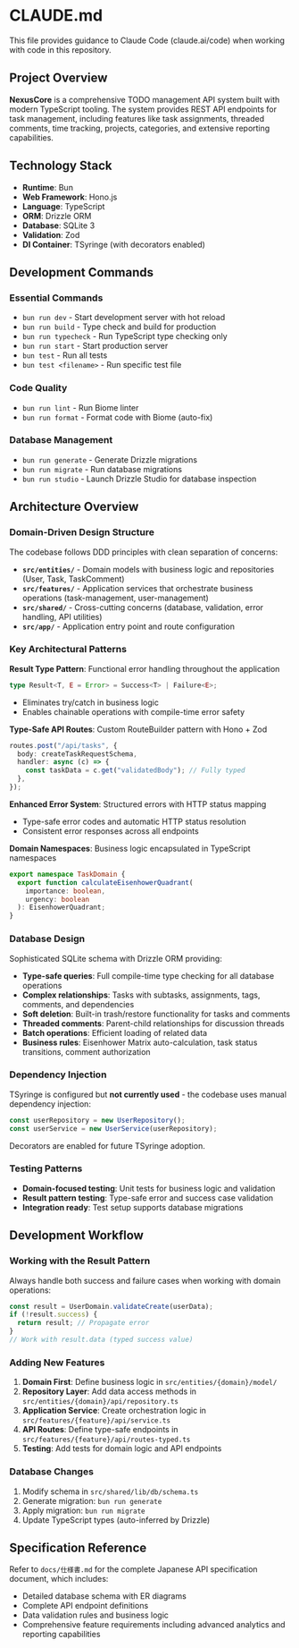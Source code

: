 # CLAUDE.md

This file provides guidance to Claude Code (claude.ai/code) when working with code in this repository.

## Project Overview

**NexusCore** is a comprehensive TODO management API system built with modern TypeScript tooling. The system provides REST API endpoints for task management, including features like task assignments, threaded comments, time tracking, projects, categories, and extensive reporting capabilities.

## Technology Stack

- **Runtime**: Bun
- **Web Framework**: Hono.js
- **Language**: TypeScript
- **ORM**: Drizzle ORM
- **Database**: SQLite 3
- **Validation**: Zod
- **DI Container**: TSyringe (with decorators enabled)

## Development Commands

### Essential Commands

- `bun run dev` - Start development server with hot reload
- `bun run build` - Type check and build for production
- `bun run typecheck` - Run TypeScript type checking only
- `bun run start` - Start production server
- `bun test` - Run all tests
- `bun test <filename>` - Run specific test file

### Code Quality

- `bun run lint` - Run Biome linter
- `bun run format` - Format code with Biome (auto-fix)

### Database Management

- `bun run generate` - Generate Drizzle migrations
- `bun run migrate` - Run database migrations
- `bun run studio` - Launch Drizzle Studio for database inspection

## Architecture Overview

### Domain-Driven Design Structure

The codebase follows DDD principles with clean separation of concerns:

- **`src/entities/`** - Domain models with business logic and repositories (User, Task, TaskComment)
- **`src/features/`** - Application services that orchestrate business operations (task-management, user-management)
- **`src/shared/`** - Cross-cutting concerns (database, validation, error handling, API utilities)
- **`src/app/`** - Application entry point and route configuration

### Key Architectural Patterns

**Result Type Pattern**: Functional error handling throughout the application

```typescript
type Result<T, E = Error> = Success<T> | Failure<E>;
```

- Eliminates try/catch in business logic
- Enables chainable operations with compile-time error safety

**Type-Safe API Routes**: Custom RouteBuilder pattern with Hono + Zod

```typescript
routes.post("/api/tasks", {
  body: createTaskRequestSchema,
  handler: async (c) => {
    const taskData = c.get("validatedBody"); // Fully typed
  },
});
```

**Enhanced Error System**: Structured errors with HTTP status mapping

- Type-safe error codes and automatic HTTP status resolution
- Consistent error responses across all endpoints

**Domain Namespaces**: Business logic encapsulated in TypeScript namespaces

```typescript
export namespace TaskDomain {
  export function calculateEisenhowerQuadrant(
    importance: boolean,
    urgency: boolean
  ): EisenhowerQuadrant;
}
```

### Database Design

Sophisticated SQLite schema with Drizzle ORM providing:

- **Type-safe queries**: Full compile-time type checking for all database operations
- **Complex relationships**: Tasks with subtasks, assignments, tags, comments, and dependencies
- **Soft deletion**: Built-in trash/restore functionality for tasks and comments
- **Threaded comments**: Parent-child relationships for discussion threads
- **Batch operations**: Efficient loading of related data
- **Business rules**: Eisenhower Matrix auto-calculation, task status transitions, comment authorization

### Dependency Injection

TSyringe is configured but **not currently used** - the codebase uses manual dependency injection:

```typescript
const userRepository = new UserRepository();
const userService = new UserService(userRepository);
```

Decorators are enabled for future TSyringe adoption.

### Testing Patterns

- **Domain-focused testing**: Unit tests for business logic and validation
- **Result pattern testing**: Type-safe error and success case validation
- **Integration ready**: Test setup supports database migrations

## Development Workflow

### Working with the Result Pattern

Always handle both success and failure cases when working with domain operations:

```typescript
const result = UserDomain.validateCreate(userData);
if (!result.success) {
  return result; // Propagate error
}
// Work with result.data (typed success value)
```

### Adding New Features

1. **Domain First**: Define business logic in `src/entities/{domain}/model/`
2. **Repository Layer**: Add data access methods in `src/entities/{domain}/api/repository.ts`
3. **Application Service**: Create orchestration logic in `src/features/{feature}/api/service.ts`
4. **API Routes**: Define type-safe endpoints in `src/features/{feature}/api/routes-typed.ts`
5. **Testing**: Add tests for domain logic and API endpoints

### Database Changes

1. Modify schema in `src/shared/lib/db/schema.ts`
2. Generate migration: `bun run generate`
3. Apply migration: `bun run migrate`
4. Update TypeScript types (auto-inferred by Drizzle)

## Specification Reference

Refer to `docs/仕様書.md` for the complete Japanese API specification document, which includes:

- Detailed database schema with ER diagrams
- Complete API endpoint definitions
- Data validation rules and business logic
- Comprehensive feature requirements including advanced analytics and reporting capabilities
